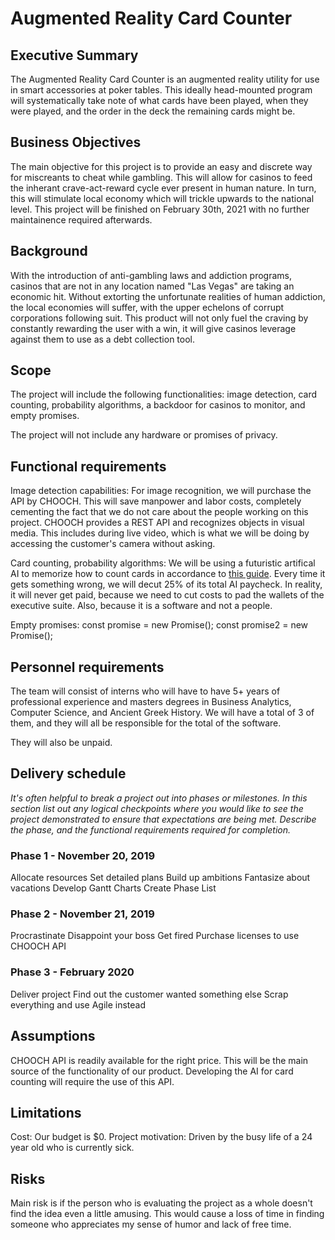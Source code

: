 # Augmented Reality Card Counter

## Executive Summary

The Augmented Reality Card Counter is an augmented reality utility for use in smart accessories at poker tables. This ideally head-mounted program will systematically take note of what cards have been played, when they were played, and the order in the deck the remaining cards might be. 

## Business Objectives

The main objective for this project is to provide an easy and discrete way for miscreants to cheat while gambling. This will allow for casinos to feed the inherant crave-act-reward cycle ever present in human nature. In turn, this will stimulate local economy which will trickle upwards to the national level. 
This project will be finished on February 30th, 2021 with no further maintainence required afterwards. 

## Background

With the introduction of anti-gambling laws and addiction programs, casinos that are not in any location named "Las Vegas" are taking an economic hit. Without extorting the unfortunate realities of human addiction, the local economies will suffer, with the upper echelons of corrupt corporations following suit. This product will not only fuel the craving by constantly rewarding the user with a win, it will give casinos leverage against them to use as a debt collection tool.

## Scope

The project will include the following functionalities: image detection, card counting, probability algorithms, a backdoor for casinos to monitor, and empty promises. 

The project will not include any hardware or promises of privacy. 

## Functional requirements

Image detection capabilities: 
For image recognition, we will purchase the API by CHOOCH. This will save manpower and labor costs, completely cementing the fact that we do not care about the people working on this project. CHOOCH provides a REST API and recognizes objects in visual media. This includes during live video, which is what we will be doing by accessing the customer's camera without asking. 

Card counting, probability algorithms: 
We will be using a futuristic artifical AI to memorize how to count cards in accordance to [this guide](https://www.blackjackapprenticeship.com/how-to-count-cards/). Every time it gets something wrong, we will decut 25% of its total AI paycheck. In reality, it will never get paid, because we need to cut costs to pad the wallets of the executive suite. Also, because it is a software and not a people. 


Empty promises: 
const promise = new Promise();
const promise2 = new Promise();


## Personnel requirements

The team will consist of interns who will have to have 5+ years of professional experience and masters degrees in Business Analytics, Computer Science, and Ancient Greek History. 
We will have a total of 3 of them, and they will all be responsible for the total of the software. 

They will also be unpaid. 

## Delivery schedule

*It's often helpful to break a project out into phases or milestones.  In this section list out any logical checkpoints where you would like to see the project demonstrated to ensure that expectations are being met.  Describe the phase, and the functional requirements required for completion.*

### Phase 1 - November 20, 2019
Allocate resources
Set detailed plans
Build up ambitions
Fantasize about vacations
Develop Gantt Charts
Create Phase List


### Phase 2 - November 21, 2019
Procrastinate
Disappoint your boss
Get fired
Purchase licenses to use CHOOCH API

### Phase 3 - February 2020
Deliver project
Find out the customer wanted something else
Scrap everything and use Agile instead


## Assumptions

CHOOCH API is readily available for the right price. This will be the main source of the functionality of our product. Developing the AI for card counting will require the use of this API. 

## Limitations

Cost: Our budget is $0. 
Project motivation: Driven by the busy life of a 24 year old who is currently sick. 

## Risks

Main risk is if the person who is evaluating the project as a whole doesn't find the idea even a little amusing. 
This would cause a loss of time in finding someone who appreciates my sense of humor and lack of free time.
